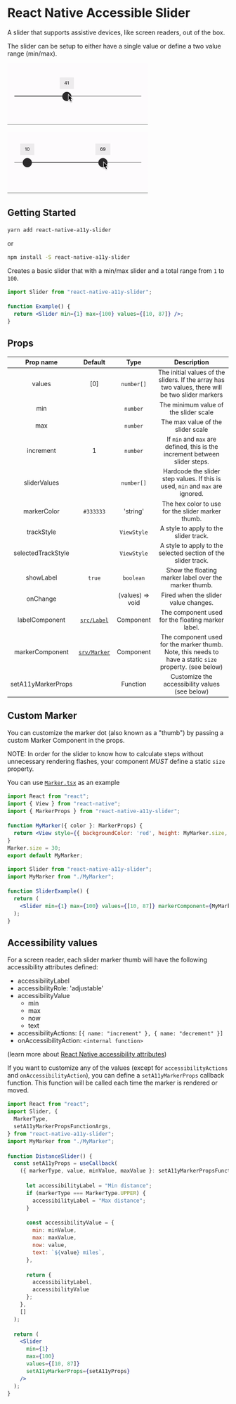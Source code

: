 # React Native Accessible Slider

A slider that supports assistive devices, like screen readers, out of the box.

The slider can be setup to either have a single value or define a two value range (min/max).

![Single value example](./slider-single.gif)

![Range example](./slider-range.gif)

## Getting Started

```sh
yarn add react-native-a11y-slider
```

or

```sh
npm install -S react-native-a11y-slider
```

Creates a basic slider that with a min/max slider and a total range from `1` to `100`.

```jsx
import Slider from "react-native-a11y-slider";

function Example() {
  return <Slider min={1} max={100} values={[10, 87]} />;
}
```

## Props

|     Prop name      |             Default              |       Type       |                                               Description                                               |
| :----------------: | :------------------------------: | :--------------: | :-----------------------------------------------------------------------------------------------------: |
|       values       |               [0]                |    `number[]`    |    The initial values of the sliders. If the array has two values, there will be two slider markers     |
|        min         |                                  |     `number`     |                                  The minimum value of the slider scale                                  |
|        max         |                                  |     `number`     |                                    The max value of the slider scale                                    |
|     increment      |                1                 |     `number`     |               If `min` and `max` are defined, this is the increment between slider steps.               |
|    sliderValues    |                                  |    `number[]`    |             Hardcode the slider step values. If this is used, `min` and `max` are ignored.              |
|    markerColor     |            `#333333`             |     'string'     |                            The hex color to use for the slider marker thumb.                            |
|     trackStyle     |                                  |   `ViewStyle`    |                                  A style to apply to the slider track.                                  |
| selectedTrackStyle |                                  |   `ViewStyle`    |                      A style to apply to the selected section of the slider track.                      |
|     showLabel      |              `true`              |    `boolean`     |                          Show the floating marker label over the marker thumb.                          |
|      onChange      |                                  | (values) => void |                                  Fired when the slider value changes.                                   |
|   labelComponent   |  [`src/Label`](./src/Label.tsx)  |    Component     |                            The component used for the floating marker label.                            |
|  markerComponent   | [`srv/Marker`](./src/Marker.tsx) |    Component     | The component used for the marker thumb. Note, this needs to have a static `size` property. (see below) |
| setA11yMarkerProps |                                  |     Function     |                             Customize the accessibility values (see below)                              |

## Custom Marker

You can customize the marker dot (also known as a "thumb") by passing a custom Marker Component in the props.

NOTE: In order for the slider to know how to calculate steps without unnecessary rendering flashes, your component _MUST_ define a static `size` property.

You can use [`Marker.tsx`](./src/Marker.tsx) as an example

```jsx
import React from "react";
import { View } from "react-native";
import { MarkerProps } from "react-native-a11y-slider";

function MyMarker({ color }: MarkerProps) {
  return <View style={{ backgroundColor: 'red', height: MyMarker.size, MyMarker.size }} />;
}
Marker.size = 30;
export default MyMarker;
```

```jsx
import Slider from "react-native-a11y-slider";
import MyMarker from "./MyMarker";

function SliderExample() {
  return (
    <Slider min={1} max={100} values={[10, 87]} markerComponent={MyMarker} />
  );
}
```

## Accessibility values

For a screen reader, each slider marker thumb will have the following accessibility attributes defined:

- accessibilityLabel
- accessibilityRole: 'adjustable'
- accessibilityValue
  - min
  - max
  - now
  - text
- accessibilityActions: `[{ name: "increment" }, { name: "decrement" }]`
- onAccessibilityAction: `<internal function>`

(learn more about [React Native accessibility attributes](https://reactnative.dev/docs/accessibility))

If you want to customize any of the values (except for `accessibilityActions` and `onAccessibilityAction`), you can define a `setA11yMarkerProps` callback function. This function will be called each time the marker is rendered or moved.

```jsx
import React from "react";
import Slider, {
  MarkerType,
  setA11yMarkerPropsFunctionArgs,
} from "react-native-a11y-slider";
import MyMarker from "./MyMarker";

function DistanceSlider() {
  const setA11yProps = useCallback(
    ({ markerType, value, minValue, maxValue }: setA11yMarkerPropsFunctionArgs) => {

      let accessibilityLabel = "Min distance";
      if (markerType === MarkerType.UPPER) {
        accessibilityLabel = "Max distance";
      }

      const accessibilityValue = {
        min: minValue,
        max: maxValue,
        now: value,
        text: `${value} miles`,
      },

      return {
        accessibilityLabel,
        accessibilityValue
      };
    },
    []
  );

  return (
    <Slider
      min={1}
      max={100}
      values={[10, 87]}
      setA11yMarkerProps={setA11yProps}
    />
  );
}
```
